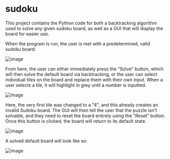 # sudoku

This project contains the Python code for both a backtracking algorithm used to solve any given sudoku board, as well as a GUI that will display the board for easier use. 

When the program is run, the user is met with a predetermined, valid sudoku board:

![image](https://user-images.githubusercontent.com/49917374/183825056-f2da3f00-9567-44b7-899a-094c94c56c0e.png)

From here, the user can either immediately press the "Solve" button, which will then solve the default board via backtracking, or the user can select individual tiles on the board and replace them with their own input. When a user selects a tile, it will highlight in grey until a number is inputted.

![image](https://user-images.githubusercontent.com/49917374/184275158-725def2c-51d5-4ce2-b321-7defc8b08f20.png)

Here, the very first tile was changed to a "4", and this already creates an invalid Sudoku board. The GUI will then tell the user that the puzzle isn't solvable, and they need to reset the board entirely using the "Reset" button. Once this button is clicked, the board will return to its default state.

![image](https://user-images.githubusercontent.com/49917374/184275229-a91146ee-c39f-49df-b426-29abf421d2b3.png)

A solved default board will look like so: 

![image](https://user-images.githubusercontent.com/49917374/183825623-ad20e78f-3064-4abb-b217-36e1d4b2f958.png)

